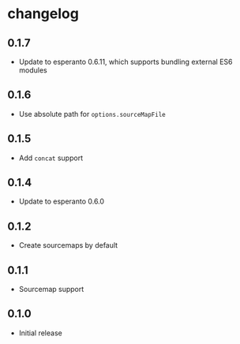 # changelog

## 0.1.7

* Update to esperanto 0.6.11, which supports bundling external ES6 modules

## 0.1.6

* Use absolute path for `options.sourceMapFile`

## 0.1.5

* Add `concat` support

## 0.1.4

* Update to esperanto 0.6.0

## 0.1.2

* Create sourcemaps by default

## 0.1.1

* Sourcemap support

## 0.1.0

* Initial release